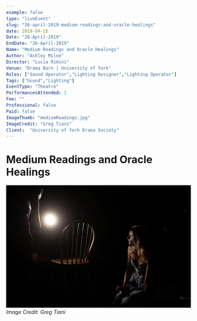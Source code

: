 ```yaml
---
example: false
type: "liveEvent"
slug: "26-april-2019-medium-readings-and-oracle-healings"
date: 2019-04-25
Date: "26-April-2019"
EndDate: "26-April-2019"
Name: "Medium Readings and Oracle Healings"
Author: "Ashley Milne"
Director: "Lucia Rimini"
Venue: "Drama Barn | University of York"
Roles: ["Sound Operator","Lighting Designer","Lighting Operator"]
Tags: ["Sound","Lighting"]
EventType: "Theatre"
PerformancesAttended: 1
Fee: ""
Professional: false
Paid: false
ImageThumb: "mediumReadings.jpg"
ImageCredit: "Greg Tiani"
Client:  "University of York Drama Society"
---
```


# Medium Readings and Oracle Healings

![Image by Greg Tiani](./images/mediumReadings.jpg)
*Image Credit: Greg Tiani*


